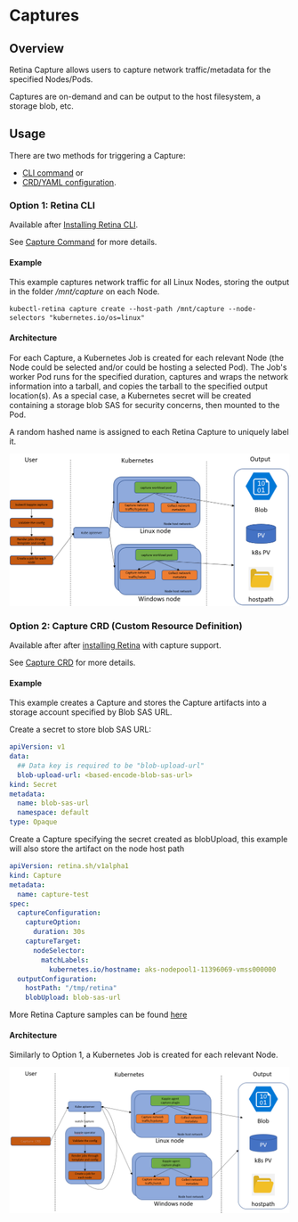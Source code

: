 # Captures

## Overview

Retina Capture allows users to capture network traffic/metadata for the specified Nodes/Pods.

Captures are on-demand and can be output to the host filesystem, a storage blob, etc.

## Usage

There are two methods for triggering a Capture:

- [CLI command](#option-1-retina-cli) or
- [CRD/YAML configuration](#option-2-capture-crd-custom-resource-definition).

### Option 1: Retina CLI

Available after [Installing Retina CLI](../installation/cli.md).

See [Capture Command](../captures/cli.md) for more details.

#### Example

This example captures network traffic for all Linux Nodes, storing the output in the folder */mnt/capture* on each Node.

```shell
kubectl-retina capture create --host-path /mnt/capture --node-selectors "kubernetes.io/os=linux"
```

#### Architecture

For each Capture, a Kubernetes Job is created for each relevant Node (the Node could be selected and/or could be hosting a selected Pod).
The Job's worker Pod runs for the specified duration, captures and wraps the network information into a tarball, and copies the tarball to the specified output location(s).
As a special case, a Kubernetes secret will be created containing a storage blob SAS for security concerns, then mounted to the Pod.

A random hashed name is assigned to each Retina Capture to uniquely label it.

![Overview of Retina Capture without operator](img/capture-architecture-without-operator.png "Overview of Retina Capture without operator")

### Option 2: Capture CRD (Custom Resource Definition)

Available after after [installing Retina](../installation/setup.md) with capture support.

See [Capture CRD](../CRDs/Capture.md) for more details.

#### Example

This example creates a Capture and stores the Capture artifacts into a storage account specified by Blob SAS URL.

Create a secret to store blob SAS URL:

```yaml
apiVersion: v1
data:
  ## Data key is required to be "blob-upload-url"
  blob-upload-url: <based-encode-blob-sas-url>
kind: Secret
metadata:
  name: blob-sas-url
  namespace: default
type: Opaque
```

Create a Capture specifying the secret created as blobUpload, this example will also store the artifact on the node host path

```yaml
apiVersion: retina.sh/v1alpha1
kind: Capture
metadata:
  name: capture-test
spec:
  captureConfiguration:
    captureOption:
      duration: 30s
    captureTarget:
      nodeSelector:
        matchLabels:
          kubernetes.io/hostname: aks-nodepool1-11396069-vmss000000
  outputConfiguration:
    hostPath: "/tmp/retina"
    blobUpload: blob-sas-url
```

More Retina Capture samples can be found [here](https://github.com/microsoft/retina/tree/main/samples/capture)

#### Architecture

Similarly to Option 1, a Kubernetes Job is created for each relevant Node.

![Overview of Retina Capture with operator](img/capture-architecture-with-operator.png "Overview of Retina Capture with operator")
